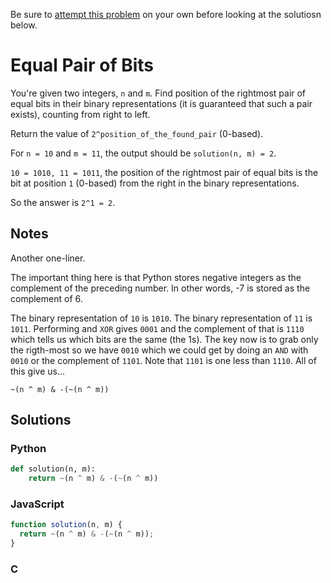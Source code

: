 Be sure to [attempt this problem](https://github.com/bsoist/codesignal-arcade-solutions) on your own before looking at the solutiosn below.

# Equal Pair of Bits

You're given two integers, `n` and `m`. Find position of the rightmost pair of equal bits in their binary representations (it is guaranteed that such a pair exists), counting from right to left.

Return the value of `2^position_of_the_found_pair` (0-based).

For `n = 10` and `m = 11`, the output should be `solution(n, m) = 2`.

`10 = 1010, 11 = 1011`, the position of the rightmost pair of equal bits is the bit at position `1` (0-based) from the right in the binary representations.

So the answer is `2^1 = 2`.

## Notes

Another one-liner.

The important thing here is that Python stores negative integers as the complement of the preceding number. In other words, -7 is stored as the complement of 6.

The binary representation of `10` is `1010`. The binary representation of `11` is `1011`. Performing and `XOR` gives `0001` and the complement of that is `1110` which tells us which bits are the same (the 1s). The key now is to grab only the rigth-most so we have `0010` which we could get by doing an `AND` with `0010` or the complement of `1101`. Note that `1101` is one less than `1110`. All of this give us...

`~(n ^ m) & -(~(n ^ m))`



## Solutions

### Python
```python
def solution(n, m):
    return ~(n ^ m) & -(~(n ^ m))
```

### JavaScript
```javascript
function solution(n, m) {
  return ~(n ^ m) & -(~(n ^ m));
}
```

### C
```c
```